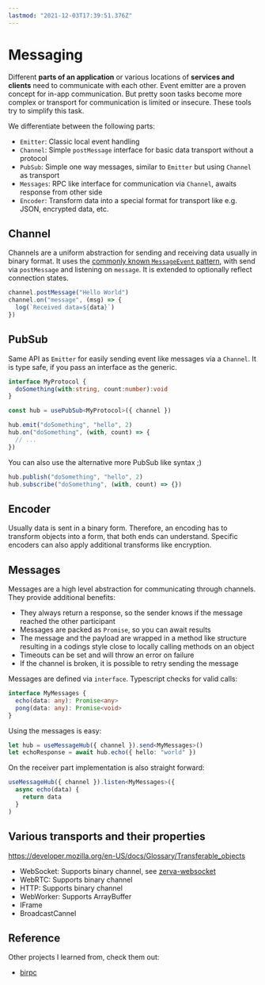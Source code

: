```yaml
---
lastmod: "2021-12-03T17:39:51.376Z"
---
```


# Messaging

Different **parts of an application** or various locations of **services and clients** need to communicate with each other. Event emitter are a proven concept for in-app communication. But pretty soon tasks become more complex or transport for communication is limited or insecure. These tools try to simplify this task.

We differentiate between the following parts:

- `Emitter`: Classic local event handling
- `Channel`: Simple `postMessage` interface for basic data transport without a protocol
- `PubSub`: Simple one way messages, similar to `Emitter` but using `Channel` as transport
- `Messages`: RPC like interface for communication via `Channel`, awaits response from other side
- `Encoder`: Transform data into a special format for transport like e.g. JSON, encrypted data, etc.

## Channel

Channels are a uniform abstraction for sending and receiving data usually in binary format. It uses the [commonly known `MessageEvent` pattern](https://developer.mozilla.org/en-US/docs/Web/API/MessageEvent), with send via `postMessage` and listening on `message`. It is extended to optionally reflect connection states.

```ts
channel.postMessage("Hello World")
channel.on("message", (msg) => {
  log(`Received data=${data}`)
})
```

## PubSub

Same API as `Emitter` for easily sending event like messages via a `Channel`. It is type safe, if you pass an interface as the generic.

```ts
interface MyProtocol {
  doSomething(with:string, count:number):void
}

const hub = usePubSub<MyProtocol>({ channel })

hub.emit("doSomething", "hello", 2)
hub.on("doSomething", (with, count) => {
  // ...
})
```

You can also use the alternative more PubSub like syntax ;)

```ts
hub.publish("doSomething", "hello", 2)
hub.subscribe("doSomething", (with, count) => {})
```

## Encoder

Usually data is sent in a binary form. Therefore, an encoding has to transform objects into a form, that both ends can understand. Specific encoders can also apply additional transforms like encryption.

## Messages

Messages are a high level abstraction for communicating through channels. They provide additional benefits:

- They always return a response, so the sender knows if the message reached the other participant
- Messages are packed as `Promise`, so you can await results
- The message and the payload are wrapped in a method like structure resulting in a codings style close to locally calling methods on an object
- Timeouts can be set and will throw an error on failure
- If the channel is broken, it is possible to retry sending the message

Messages are defined via `interface`. Typescript checks for valid calls:

```ts
interface MyMessages {
  echo(data: any): Promise<any>
  pong(data: any): Promise<void>
}
```

Using the messages is easy:

```ts
let hub = useMessageHub({ channel }).send<MyMessages>()
let echoResponse = await hub.echo({ hello: "world" })
```

On the receiver part implementation is also straight forward:

```ts
useMessageHub({ channel }).listen<MyMessages>({
  async echo(data) {
    return data
  }
)
```

## Various transports and their properties

<https://developer.mozilla.org/en-US/docs/Glossary/Transferable_objects>

- WebSocket: Supports binary channel, see [zerva-websocket](https://github.com/holtwick/zerva-websocket)
- WebRTC: Supports binary channel
- HTTP: Supports binary channel
- WebWorker: Supports ArrayBuffer
- IFrame
- BroadcastCannel

## Reference

Other projects I learned from, check them out:

- [birpc](https://github.com/antfu/birpc)
